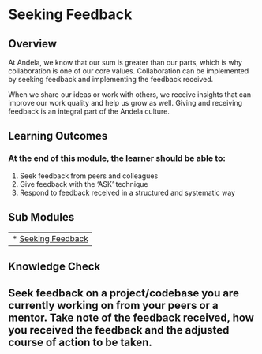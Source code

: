 # **Seeking Feedback**

## **Overview**

At Andela, we know that our sum is greater than our parts, which is why collaboration is one of our core values. Collaboration can be implemented by seeking feedback and implementing the feedback received.

When we share our ideas or work with others, we receive insights that can improve our work quality and help us grow as well. Giving and receiving feedback is an integral part of the Andela culture.


## **Learning Outcomes**
### **At the end of this module, the learner should be able to:**
1. Seek feedback from peers and colleagues
2. Give feedback with the ‘ASK’ technique
3. Respond to feedback received in a structured and systematic way



## **Sub Modules**

|                          |
| ------------------------ |
| * [Seeking Feedback](content/0/feedback--seekingfeedback)  |




## **Knowledge Check**
Seek feedback on a project/codebase you are currently working on from your peers or a mentor. Take note of the feedback received, how you received the feedback and the adjusted course of action to be taken.
------------
